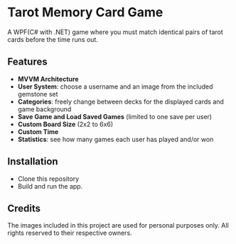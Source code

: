 # Tarot Memory Card Game
A WPF(C# with .NET) game where you must match identical pairs of tarot cards before the time runs out.

## Features 
* **MVVM Architecture**
* **User System**: choose a username and an image from the included gemstone set
* **Categories**: freely change between decks for the displayed cards and game background
* **Save Game and Load Saved Games** (limited to one save per user)
* **Custom Board Size** (2x2 to 6x6)
* **Custom Time**
* **Statistics**: see how many games each user has played and/or won

## Installation
* Clone this repository
* Build and run the app.

## Credits
The images included in this project are used for personal purposes only. All rights reserved to their respective owners.
